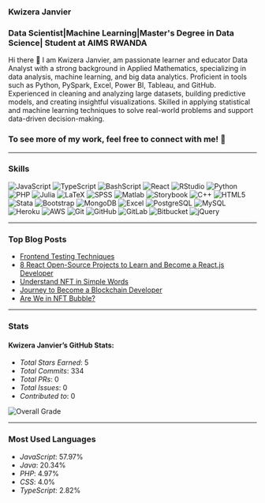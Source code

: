 ### Kwizera Janvier
### Data Scientist|Machine Learning|Master's Degree in Data Science| Student at AIMS RWANDA

Hi there 👋
I am Kwizera Janvier, am passionate learner and educator Data Analyst with a strong background in Applied Mathematics, specializing in data analysis, machine learning, and big data analytics. Proficient in tools such as Python, PySpark, Excel, Power BI, Tableau, and GitHub. Experienced in cleaning and analyzing large datasets, building predictive models, and creating insightful visualizations. Skilled in applying statistical and machine learning techniques to solve real-world problems and support data-driven decision-making.

### To see more of my work, feel free to connect with me! 🚀

---

### Skills
![JavaScript](https://img.shields.io/badge/-JavaScript-yellow?style=flat-square&logo=javascript&logoColor=white)
![TypeScript](https://img.shields.io/badge/-TypeScript-blue?style=flat-square&logo=typescript&logoColor=white)
![BashScript](https://img.shields.io/badge/-BashScript-blue?style=flat-square&logo=Bashscript&logoColor=white)
![React](https://img.shields.io/badge/-React-blue?style=flat-square&logo=react&logoColor=white)
![RStudio](https://img.shields.io/badge/-RStudio-green?style=flat-square&logo=RStudio&logoColor=white)
![Python](https://img.shields.io/badge/-Python-blue?style=flat-square&logo=python&logoColor=white)
![PHP](https://img.shields.io/badge/-PHP-purple?style=flat-square&logo=php&logoColor=white)
![Julia](https://img.shields.io/badge/-Julia-purple?style=flat-square&logo=Julia&logoColor=white)
![LaTeX](https://img.shields.io/badge/-React%20LaTeX-red?style=flat-square&logo=LaTeX&logoColor=white)
![SPSS](https://img.shields.io/badge/-SPSS-blue?style=flat-square&logo=SPSS&logoColor=white)
![Matlab](https://img.shields.io/badge/-Matlab-green?style=flat-square)
![Storybook](https://img.shields.io/badge/-Storybook-pink?style=flat-square&logo=storybook&logoColor=white)
![C++](https://img.shields.io/badge/-C++-blue?style=flat-square&logo=cplusplus&logoColor=white)
![HTML5](https://img.shields.io/badge/-HTML5-orange?style=flat-square&logo=html5&logoColor=white)
![Stata](https://img.shields.io/badge/-Stata-blue?style=flat-square&logo=Stata&logoColor=white)
![Bootstrap](https://img.shields.io/badge/-Bootstrap-purple?style=flat-square&logo=bootstrap&logoColor=white)
![MongoDB](https://img.shields.io/badge/-MongoDB-green?style=flat-square&logo=mongodb&logoColor=white)
![Excel](https://img.shields.io/badge/-Excel-red?style=flat-square&logo=Excel&logoColor=white)
![PostgreSQL](https://img.shields.io/badge/-PostgreSQL-blue?style=flat-square&logo=postgresql&logoColor=white)
![MySQL](https://img.shields.io/badge/-MySQL-orange?style=flat-square&logo=mysql&logoColor=white)
![Heroku](https://img.shields.io/badge/-Heroku-purple?style=flat-square&logo=heroku&logoColor=white)
![AWS](https://img.shields.io/badge/-AWS-orange?style=flat-square&logo=amazonaws&logoColor=white)
![Git](https://img.shields.io/badge/-Git-orange?style=flat-square&logo=git&logoColor=white)
![GitHub](https://img.shields.io/badge/-GitHub-black?style=flat-square&logo=github&logoColor=white)
![GitLab](https://img.shields.io/badge/-GitLab-orange?style=flat-square&logo=gitlab&logoColor=white)
![Bitbucket](https://img.shields.io/badge/-Bitbucket-blue?style=flat-square&logo=bitbucket&logoColor=white)
![jQuery](https://img.shields.io/badge/-jQuery-blue?style=flat-square&logo=jquery&logoColor=white)

---

### Top Blog Posts
- [Frontend Testing Techniques](#)
- [8 React Open-Source Projects to Learn and Become a React.js Developer](#)
- [Understand NFT in Simple Words](#)
- [Journey to Become a Blockchain Developer](#)
- [Are We in NFT Bubble?](#)

---

### Stats
#### Kwizera Janvier’s GitHub Stats:
- *Total Stars Earned*: 5  
- *Total Commits*: 334  
- *Total PRs*: 0  
- *Total Issues*: 0  
- *Contributed to*: 0  

![Overall Grade](https://img.shields.io/badge/-A%2B-green?style=for-the-badge)

---

### Most Used Languages
- *JavaScript*: 57.97%  
- *Java*: 20.34%  
- *PHP*: 4.97%  
- *CSS*: 4.0%  
- *TypeScript*: 2.82%

